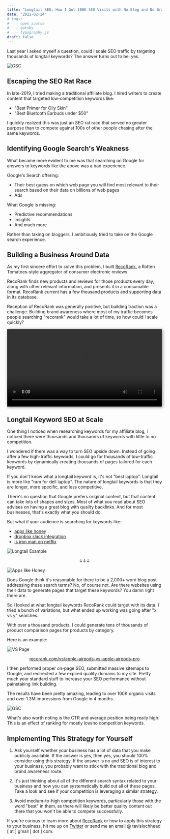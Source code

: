 ```yaml
---
title: "Longtail SEO: How I Got 100K SEO Visits with No Blog and No Brand Awareness in 4 Months"
date: "2021-02-24"
# tags:
#   - open source
#   - gatsby
#   - typography.js
draft: false
---
```


Last year I asked myself a question, could I scale SEO traffic by targeting thousands of longtail keywords? The answer turns out to be: yes.

![GSC](./gsc.png "GSC")

## Escaping the SEO Rat Race

In late-2019, I tried making a traditional affiliate blog. I hired writers to create content that targeted low-competition keywords like:

- "Best Primer for Oily Skin"
- "Best Bluetooth Earbuds under \$50"

I quickly realized this was just an SEO rat race that served no greater purpose than to compete against 100s of other people chasing after the same keywords.

## Identifying Google Search's Weakness

What became more evident to me was that searching on Google for answers to keywords like the above was a bad experience.

Google's Search offering:

- Their best guess on which web page you will find most relevant to their search based on their data on billions of web pages
- Ads

What Google is missing:

- Predictive recommendations
- Insights
- And much more

Rather than taking on bloggers, I ambitiously tried to take on the Google search experience.

## Building a Business Around Data

As my first sincere effort to solve this problem, I built <a href="https://recorank.com" target="_blank">RecoRank</a>, a Rotten Tomatoes-style aggregator of consumer electronic reviews.

RecoRank finds new products and reviews for those products every day, along with other relevant information, and presents it in a consumable format. RecoRank current has a few thousand products and supporting data in its database.

Reception of RecoRank was generally positive, but building traction was a challenge. Building brand awareness where most of my traffic becomes people searching "recorank" would take a lot of time, so how could I scale quickly?

<video src="./rr-demo.mp4" style="width:100%;box-shadow: 2px 2px 10px grey;" autoplay loop></video>

## Longtail Keyword SEO at Scale

One thing I noticed when researching keywords for my affiliate blog, I noticed there were thousands and thousands of keywords with little to no competition.

I wondered if there was a way to turn SEO upside down. Instead of going after a few high-traffic keywords, I could go for thousands of low-traffic keywords by dynamically creating thousands of pages tailored for each keyword.

If you don't know what a longtail keyword is, it's not "best laptop". Longtail is more like "ram for dell laptop". The nature of longtail keywords is that they are longer, more specific, and less competitive.

There's no question that Google prefers original content, but that content can take lots of shapes and sizes. Most of what you read about SEO advises on having a great blog with quality backlinks. And for most businesses, that's exactly what you should do.

But what if your audience is searching for keywords like:

- [apps like honey](https://www.google.com/search?q=apps+like+honey)
- [dropbox slack integration](https://www.google.com/search?q=dropbox+slack+integration)
- [is iron man on netflix](https://www.google.com/search?q=is+ironman+on+netflix)

![Longtail Example](./longtail-example.png "Longtail Example")

<p style="text-align: center;">↓↓↓</p>

![Apps like Honey](./ph-honey.png "Apps like Honey")

Does Google think it's reasonable for there to be a 2,000+ word blog post addressing these search terms? No, of course not. Are there websites using their data to generate pages that target these keywords? You damn right there are.

So I looked at what longtail keywords RecoRank could target with its data. I tried a bunch of variations, but what ended up working was going after "x vs y" searches.

With over a thousand products, I could generate tens of thousands of product comparison pages for products by category.

Here is an example:

![VS Page](./vs-page.png "VS Page")

<p style="text-align: center;"><a href="https://recorank.com/vs/apple-airpods-vs-apple-airpods-pro" target="_blank">recorank.com/vs/apple-airpods-vs-apple-airpods-pro</a></p>

I then performed proper on-page SEO, submitted massive sitemaps to Google, and redirected a few expired quality domains to my site. Pretty much your standard stuff to increase your SEO performance without painstaking link building.

The results have been pretty amazing, leading to over 100K organic visits and over 1.3M impressions from Google in 4 months.

![GSC](./gsc.png "GSC")

What's also worth noting is the CTR and average position being really high. This is an effect of ranking for mostly low/no competition keywords.

## Implementing This Strategy for Yourself

1. Ask yourself whether your business has a lot of data that you make publicly available. If the answer is yes, then yes, you should 100% consider using this strategy. If the answer is no and SEO is of interest to your business, you probably want to stick with the traditional blog and brand awareness route.

2. It's just thinking about all of the different search syntax related to your business and how you can systematically build out all of these pages. Take a look and see if your competition is leveraging a similar strategy.

3. Avoid medium-to-high competition keywords, particularly those with the word "best" in them, as there will likely be better quality content out there that you won't be able to compete successfully.

If you're curious to learn more about <a href="https://recorank.com" target="_blank">RecoRank</a> or how to apply this strategy to your business, hit me up on [Twitter](https://twitter.com/tavislochhead) or send me an email @ tavislochhead [ at ] gmail [ dot ] com.
